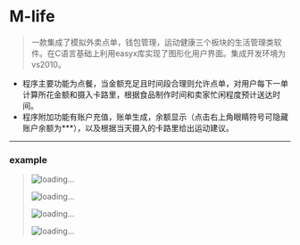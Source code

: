 # M-life

> 一款集成了模拟外卖点单，钱包管理，运动健康三个板块的生活管理类软件。在C语言基础上利用easyx库实现了图形化用户界面。集成开发环境为vs2010。

- 程序主要功能为点餐，当金额充足且时间段合理则允许点单，对用户每下一单计算所花金额和摄入卡路里，根据食品制作时间和卖家忙闲程度预计送达时间。
- 程序附加功能有账户充值，账单生成，余额显示（点击右上角眼睛符号可隐藏账户余额为***），以及根据当天摄入的卡路里给出运动建议。

------

### example

> ![loading...](https://github.com/ilan-NJU/M-life/blob/master/img/%E6%95%88%E6%9E%9C%E5%B1%95%E7%A4%BA1.png)
>
> ![loading...](https://github.com/ilan-NJU/M-life/blob/master/img/%E6%95%88%E6%9E%9C%E5%B1%95%E7%A4%BA2.png)
>
> ![loading...](https://github.com/ilan-NJU/M-life/blob/master/img/%E6%95%88%E6%9E%9C%E5%B1%95%E7%A4%BA3.png)
>
> ![loading...](https://github.com/ilan-NJU/M-life/blob/master/img/%E6%95%88%E6%9E%9C%E5%B1%95%E7%A4%BA4.png)

